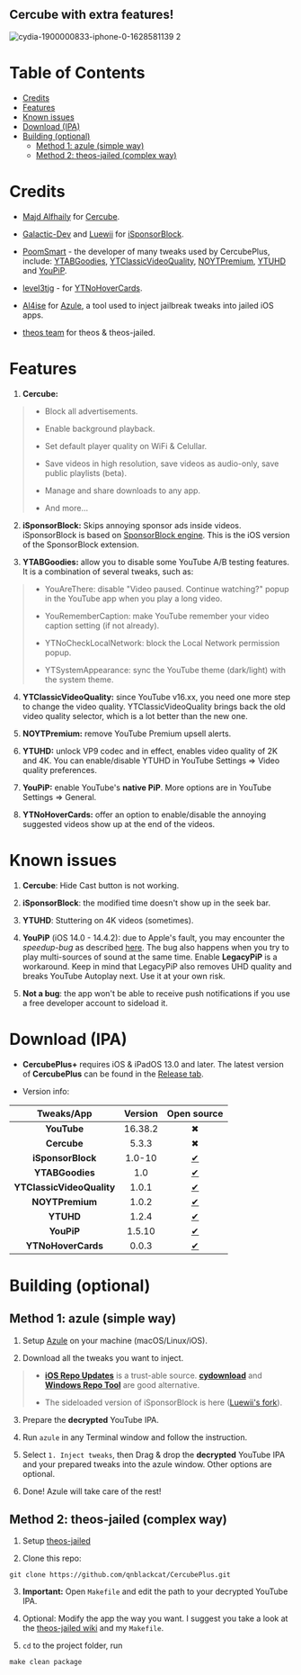 ## Cercube with extra features!

![cydia-1900000833-iphone-0-1628581139 2](https://user-images.githubusercontent.com/52943116/135557251-f4be8ccf-8f0b-4d19-9fcf-6c9544aba281.PNG)


# Table of Contents

* [Credits](#credits)
* [Features](#features)
* [Known issues](#known-issues)
* [Download (IPA)](#download-ipa)
* [Building (optional)](#building-optional)
   * [Method 1: azule (simple way)](#method-1-azule-simple-way)
   * [Method 2: theos-jailed (complex way)](#method-2-theos-jailed-complex-way)


# Credits

- [Majd Alfhaily](https://twitter.com/freemanrepo?s=21) for [Cercube](https://apt.alfhaily.me/depiction/FDXO5R).

- [Galactic-Dev](https://github.com/Galactic-Dev) and [Luewii](https://github.com/Luewii) for [iSponsorBlock](https://github.com/Galactic-Dev/iSponsorBlock).

- [PoomSmart](https://twitter.com/poomsmart?s=21) - the developer of many tweaks used by CercubePlus, include: [YTABGoodies](https://poomsmart.github.io/repo/depictions/ytabgoodies.html), [YTClassicVideoQuality](https://poomsmart.github.io/repo/depictions/ytclassicvideoquality.html), [NOYTPremium](https://poomsmart.github.io/repo/depictions/noytpremium.html), [YTUHD](https://poomsmart.github.io/repo/depictions/ytuhd.html) and [YouPiP](https://poomsmart.github.io/repo/depictions/youpip.html).

- [level3tjg](https://twitter.com/level3tjg?s=21) - for [YTNoHoverCards](https://github.com/level3tjg/YTNoHoverCards).

- [Al4ise](https://github.com/Al4ise) for [Azule](https://github.com/Al4ise/Azule), a tool used to inject jailbreak tweaks into jailed iOS apps.

- [theos team](https://github.com/theos/theos) for theos & theos-jailed.


# Features

1. **Cercube:**

> - Block all advertisements.
>
> - Enable background playback.
>
> - Set default player quality on WiFi & Celullar.
>
> - Save videos in high resolution, save videos as audio-only, save public playlists (beta).
> 
> - Manage and share downloads to any app.
>
> - And more...

2. **iSponsorBlock:** Skips annoying sponsor ads inside videos. iSponsorBlock is based on [SponsorBlock engine](https://sponsor.ajay.app/). This is the iOS version of the SponsorBlock extension.

3. **YTABGoodies:** allow you to disable some YouTube A/B testing features. It is a combination of several tweaks, such as:

> - YouAreThere: disable "Video paused. Continue watching?" popup in the YouTube app when you play a long video.
>
> - YouRememberCaption: make YouTube remember your video caption setting (if not already).
>
> - YTNoCheckLocalNetwork: block the Local Network permission popup.
>
> - YTSystemAppearance: sync the YouTube theme (dark/light) with the system theme.

4. **YTClassicVideoQuality:** since YouTube v16.xx, you need one more step to change the video quality. YTClassicVideoQuality brings back the old video quality selector, which is a lot better than the new one.

5. **NOYTPremium:** remove YouTube Premium upsell alerts.

6. **YTUHD:** unlock VP9 codec and in effect, enables video quality of 2K and 4K. You can enable/disable YTUHD in YouTube Settings => Video quality preferences.

7. **YouPiP:** enable YouTube's **native PiP**. More options are in YouTube Settings => General.

8. **YTNoHoverCards:** offer an option to enable/disable the annoying suggested videos show up at the end of the videos.


# Known issues

1. **Cercube**: Hide Cast button is not working.

2. **iSponsorBlock**: the modified time doesn't show up in the seek bar.

3. **YTUHD**: Stuttering on 4K videos (sometimes).

4. **YouPiP** (iOS 14.0 - 14.4.2): due to Apple's fault, you may encounter the *speedup-bug* as described [here](https://drive.google.com/file/d/1NKdv1fr_KRWgD8nhkMDfG2eLBnbdeVtX/view?usp=sharing). The bug also happens when you try to play multi-sources of sound at the same time. Enable **LegacyPiP** is a workaround. Keep in mind that LegacyPiP also removes UHD quality and breaks YouTube Autoplay next. Use it at your own risk.

5. **Not a bug**: the app won't be able to receive push notifications if you use a free developer account to sideload it. 



# Download (IPA)

- **CercubePlus+** requires iOS & iPadOS 13.0 and later. The latest version of **CercubePlus** can be found in the [Release tab]().

- Version info:

| **Tweaks/App** | **Version** | **Open source** |
| :------------: | :----------:| :-------------: |
| **YouTube** | 16.38.2 | ✖︎  |
| **Cercube** | 5.3.3 | ✖︎ |
| **iSponsorBlock** | 1.0-10 | [✔︎](https://github.com/Galactic-Dev/iSponsorBlock) |
| **YTABGoodies** | 1.0 | [✔︎](https://poomsmart.github.io/repo/depictions/ytabgoodies.html) |
| **YTClassicVideoQuality** | 1.0.1 | [✔︎](https://github.com/PoomSmart/YTClassicVideoQuality) |
| **NOYTPremium** | 1.0.2 | [✔︎](https://github.com/PoomSmart/NoYTPremium) |
| **YTUHD** | 1.2.4 | [✔︎](https://github.com/PoomSmart/YTUHD) |
| **YouPiP** | 1.5.10 | [✔︎](https://github.com/PoomSmart/YouPiP) |
| **YTNoHoverCards** | 0.0.3 | [✔︎](https://github.com/level3tjg/YTNoHoverCards) |


# Building (optional)

## Method 1: azule (simple way)

1. Setup [Azule](https://github.com/Al4ise/Azule) on your machine (macOS/Linux/iOS).

2. Download all the tweaks you want to inject. 

> - [**iOS Repo Updates**](https://www.ios-repo-updates.com/) is a trust-able source. [**cydownload**](https://github.com/borishonman/cydownload) and [**Windows Repo Tool**](https://github.com/SarahH12099/Windows-Repo-Tool) are good alternative.
>
> - The sideloaded version of iSponsorBlock is here ([Luewii's fork](https://github.com/Luewii/iSponsorBlock)).

3. Prepare the **decrypted** YouTube IPA.

4. Run `azule` in any Terminal window and follow the instruction.

5. Select `1. Inject tweaks`, then Drag & drop the **decrypted** YouTube IPA and your prepared tweaks into the azule window. Other options are optional.

6. Done! Azule will take care of the rest!

## Method 2: theos-jailed (complex way)

1. Setup [theos-jailed](https://github.com/kabiroberai/theos-jailed/wiki/Installation)

2. Clone this repo:

```
git clone https://github.com/qnblackcat/CercubePlus.git
```

3. **Important:** Open `Makefile` and edit the path to your decrypted YouTube IPA. 

4. Optional: Modify the app the way you want. I suggest you take a look at the [theos-jailed wiki](https://github.com/kabiroberai/theos-jailed/wiki/Usage) and my `Makefile`.

5. `cd` to the project folder, run
```
make clean package
```
